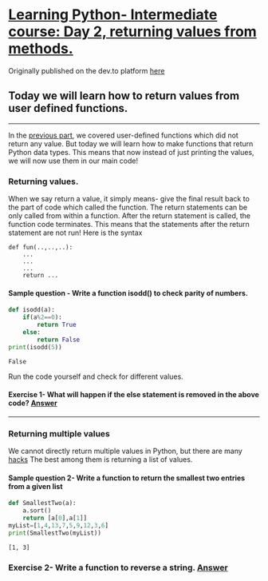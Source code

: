 # [Learning Python- Intermediate course: Day 2, returning values from methods.](https://dev.to/aatmaj/learning-python-intermediate-course-day-2-returning-values-from-methods-4bhn)

Originally published on the dev.to platform [here](https://dev.to/aatmaj/learning-python-intermediate-course-day-2-returning-values-from-methods-4bhn)

Today we will learn how to return values from user defined functions.
---
____
In the [previous part](https://dev.to/aatmaj/learning-python-intermediate-course-day-1-user-defined-functions-1kg7), we covered user-defined functions which did not return any value. But today we will learn how to make functions that return Python data types. This means that now instead of just printing the values, we will now use them in our main code!

### Returning values.
When we say return a value, it simply means- give the final result back to the part of code which called the function.
The return statements can be only called from within a function. After the return statement is called, the function code terminates. This means that the statements after the return statement are not run!
Here is the syntax
```
def fun(..,..,..):
    ...
    ...
    ...
    return ...

```
#### Sample question - Write a function isodd() to check parity of numbers.
```python
def isodd(a):
    if(a%2==0):
        return True
    else:
        return False
print(isodd(5))
```
```
False
```
Run the code yourself and check for different values.

#### Exercise 1- What will happen if the else statement is removed in the above code? [Answer](https://github.com/Aatmaj-Zephyr/Learning-Python/blob/cdf5cd5424ec5c5b6bd9fc0d05a9ddac42bcc17b/Intermediate/Day%202/Exercise%20solutions/Exercise%201.md)
____
### Returning multiple values
We cannot directly return multiple values in Python, but there are many [hacks](https://www.geeksforgeeks.org/g-fact-41-multiple-return-values-in-python/) The best among them is returning a list of values.
#### Sample question 2- Write a function to return the smallest two entries from a given list
```python
def SmallestTwo(a):
    a.sort()
    return [a[0],a[1]]
myList=[1,4,13,7,5,9,12,3,6]
print(SmallestTwo(myList))
```
```
[1, 3]
```
### Exercise 2- Write a function to reverse a string. [Answer](https://github.com/Aatmaj-Zephyr/Learning-Python/blob/77f9ed8e74f21dbadd14e9296a093338a113558e/Intermediate/Day%202/Exercise%20solutions/Exercise%202.py)
